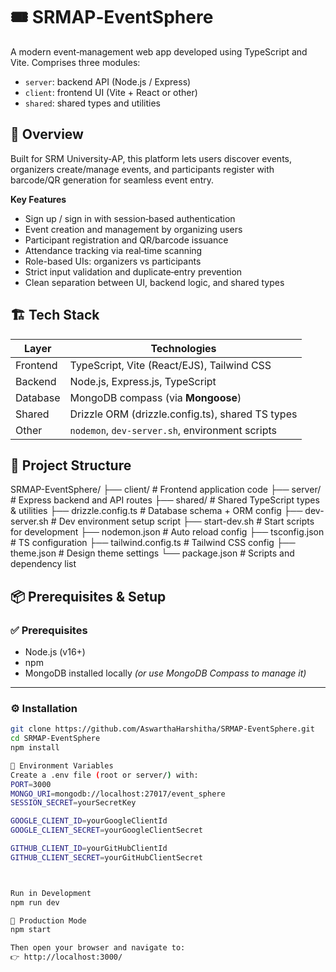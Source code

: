 # 🎟️ SRMAP‑EventSphere

A modern event‑management web app developed using TypeScript and Vite. Comprises three modules:

- `server`: backend API (Node.js / Express)
- `client`: frontend UI (Vite + React or other)
- `shared`: shared types and utilities

## 🚀 Overview

Built for SRM University‑AP, this platform lets users discover events, organizers create/manage events, and participants register with barcode/QR generation for seamless event entry.

**Key Features**
- Sign up / sign in with session‑based authentication
- Event creation and management by organizing users
- Participant registration and QR/barcode issuance
- Attendance tracking via real‑time scanning
- Role-based UIs: organizers vs participants
- Strict input validation and duplicate‑entry prevention
- Clean separation between UI, backend logic, and shared types

## 🏗️ Tech Stack

| Layer     | Technologies                        |
|-----------|-------------------------------------|
| Frontend  | TypeScript, Vite (React/EJS), Tailwind CSS |
| Backend   | Node.js, Express.js, TypeScript     |
| Database  | MongoDB compass (via **Mongoose**)                                        
| Shared    | Drizzle ORM (drizzle.config.ts), shared TS types |
| Other     | `nodemon`, `dev-server.sh`, environment scripts |

## 📁 Project Structure

SRMAP-EventSphere/
├── client/ # Frontend application code
├── server/ # Express backend and API routes
├── shared/ # Shared TypeScript types & utilities
├── drizzle.config.ts # Database schema + ORM config
├── dev-server.sh # Dev environment setup script
├── start-dev.sh # Start scripts for development
├── nodemon.json # Auto reload config
├── tsconfig.json # TS configuration
├── tailwind.config.ts # Tailwind CSS config
├── theme.json # Design theme settings
└── package.json # Scripts and dependency list


## 📦 Prerequisites & Setup

### ✅ Prerequisites
- Node.js (v16+)
- npm
- MongoDB installed locally *(or use MongoDB Compass to manage it)*

---

### ⚙️ Installation

```bash
git clone https://github.com/AswarthaHarshitha/SRMAP-EventSphere.git
cd SRMAP-EventSphere
npm install

🔐 Environment Variables
Create a .env file (root or server/) with:
PORT=3000
MONGO_URI=mongodb://localhost:27017/event_sphere
SESSION_SECRET=yourSecretKey

GOOGLE_CLIENT_ID=yourGoogleClientId
GOOGLE_CLIENT_SECRET=yourGoogleClientSecret

GITHUB_CLIENT_ID=yourGitHubClientId
GITHUB_CLIENT_SECRET=yourGitHubClientSecret



Run in Development
npm run dev      

🚀 Production Mode
npm start

Then open your browser and navigate to:
👉 http://localhost:3000/
